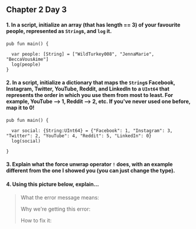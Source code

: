 ## Chapter 2 Day 3

#### 1. In a script, initialize an array (that has length == 3) of your favourite people, represented as ````String````s, and ````log```` it.
````cadence
pub fun main() {

  var people: [String] = ["WildTurkey008", "JennaMarie", "BeccaVousAime"]
  log(people)
}
````

#### 2. In a script, initialize a dictionary that maps the ````String````s Facebook, Instagram, Twitter, YouTube, Reddit, and LinkedIn to a ````UInt64```` that represents the order in which you use them from most to least. For example, YouTube --> 1, Reddit --> 2, etc. If you've never used one before, map it to 0!
````cadence
pub fun main() {

  var social: {String:UInt64} = {"Facebook": 1, "Instagram": 3, "Twitter": 2, "YouTube": 4, "Reddit": 5, "LinkedIn": 0}
  log(social)

}
````

#### 3. Explain what the force unwrap operator ````!```` does, with an example different from the one I showed you (you can just change the type).

#### 4. Using this picture below, explain...

> What the error message means:
> 
> Why we're getting this error:
> 
> How to fix it:
